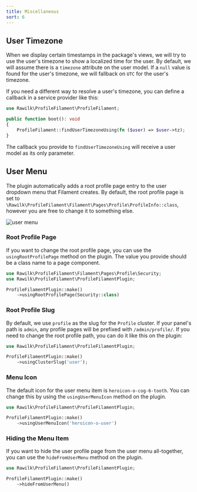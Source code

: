 ```yaml
---
title: Miscellaneous
sort: 6
---
```


## User Timezone

When we display certain timestamps in the package's views, we will try to use the user's timezone to show a localized time for the user. By default, we will assume there is a `timezone` attribute on the user model. If a `null` value is found for the user's timezone, we will fallback on `UTC` for the user's timezone.

If you need a different way to resolve a user's timezone, you can define a callback in a service provider like this:

```php
use Rawilk\ProfileFilament\ProfileFilament;

public function boot(): void
{
    ProfileFilament::findUserTimezoneUsing(fn ($user) => $user->tz);
}
```

The callback you provide to `findUserTimezoneUsing` will receive a user model as its only parameter.

## User Menu

The plugin automatically adds a root profile page entry to the user dropdown menu that Filament creates. By default, the root profile page is set to `\Rawilk\ProfileFilament\Filament\Pages\Profile\ProfileInfo::class`, however you are free to change it to something else.

![user menu](https://github.com/rawilk/profile-filament-plugin/blob/main/assets/images/user-menu.png?raw=true)

### Root Profile Page

If you want to change the root profile page, you can use the `usingRootProfilePage` method on the plugin. The value you provide should be a class name to a page component.

```php
use Rawilk\ProfileFilament\Filament\Pages\Profile\Security;
use Rawilk\ProfileFilament\ProfileFilamentPlugin;

ProfileFilamentPlugin::make()
    ->usingRootProfilePage(Security::class)
```

### Root Profile Slug

By default, we use `profile` as the slug for the `Profile` cluster. If your panel's path is `admin`, any profile pages will be prefixed with `/admin/profile/`. If you need to change the root profile path, you can do it like this on the plugin:

```php
use Rawilk\ProfileFilament\ProfileFilamentPlugin;

ProfileFilamentPlugin::make()
    ->usingClusterSlug('user');
```

### Menu Icon

The default icon for the user menu item is `heroicon-o-cog-6-tooth`. You can change this by using the `usingUserMenuIcon` method on the plugin.

```php
use Rawilk\ProfileFilament\ProfileFilamentPlugin;

ProfileFilamentPlugin::make()
    ->usingUserMenuIcon('heroicon-o-user')
```

### Hiding the Menu Item

If you want to hide the user profile page from the user menu all-together, you can use the `hideFromUserMenu` method on the plugin.

```php
use Rawilk\ProfileFilament\ProfileFilamentPlugin;

ProfileFilamentPlugin::make()
    ->hideFromUserMenu()
```
